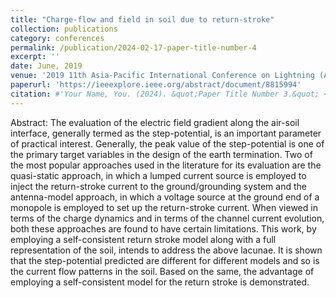 ```yaml
---
title: "Charge-flow and field in soil due to return-stroke"
collection: publications
category: conferences
permalink: /publication/2024-02-17-paper-title-number-4
excerpt: ''
date: June, 2019
venue: '2019 11th Asia-Pacific International Conference on Lightning (APL), Hong Kong, China'
paperurl: 'https://ieeexplore.ieee.org/abstract/document/8815994'
citation: #'Your Name, You. (2024). &quot;Paper Title Number 3.&quot; <i>GitHub Journal of Bugs</i>. 1(3).'
---
```


Abstract:
The evaluation of the electric field gradient along the air-soil interface, generally termed as the step-potential, is an important parameter of practical interest. Generally, the peak value of the step-potential is one of the primary target variables in the design of the earth termination. Two of the most popular approaches used in the literature for its evaluation are the quasi-static approach, in which a lumped current source is employed to inject the return-stroke current to the ground/grounding system and the antenna-model approach, in which a voltage source at the ground end of a monopole is employed to set up the return-stroke current. When viewed in terms of the charge dynamics and in terms of the channel current evolution, both these approaches are found to have certain limitations. This work, by employing a self-consistent return stroke model along with a full representation of the soil, intends to address the above lacunae. It is shown that the step-potential predicted are different for different models and so is the current flow patterns in the soil. Based on the same, the advantage of employing a self-consistent model for the return stroke is demonstrated.
